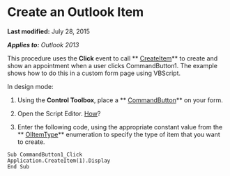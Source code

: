 
# Create an Outlook Item

 **Last modified:** July 28, 2015

 _**Applies to:** Outlook 2013_

This procedure uses the  **Click** event to call ** [CreateItem](e5fbf367-db16-5042-823e-68e6b805e612.md)** to create and show an appointment when a user clicks CommandButton1. The example shows how to do this in a custom form page using VBScript.

In design mode:

1. Using the  **Control Toolbox**, place a  ** [CommandButton](bb2bcfaa-e7a5-cedc-2ed7-bcc17a4d8fb6.md)** on your form.
    
2. Open the Script Editor. [How](a0640fdd-07a6-3aa9-8c39-9b53bafd485c.md)?
    
3. Enter the following code, using the appropriate constant value from the  ** [OlItemType](d42959b8-6c91-4d9e-98db-7226780f9995.md)** enumeration to specify the type of item that you want to create.
    
  ```
  Sub CommandButton1_Click 
 Application.CreateItem(1).Display 
End Sub
  ```


    
    
